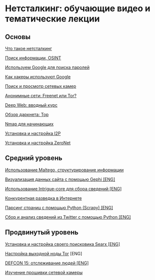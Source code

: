 # Нетсталкинг: обучающие видео и тематические лекции
## Основы

[Что такое нетсталкинг](https://www.youtube.com/watch?v=YKByhdv01Oo)

[Поиск информации, OSINT](https://www.youtube.com/watch?v=5Xsv2RFDJs4)

[Используем Google для поиска паролей](https://www.youtube.com/watch?v=nwJ5hkHWcQw)

[Как хакеры используют Google](https://www.youtube.com/watch?v=51cFj6UffRA)

[Поиск и просмотр сетевых камер](https://www.youtube.com/watch?v=i7cdEjgNWsE)

[Анонимные сети: Freenet или Tor?](https://www.youtube.com/watch?v=N-hvd0RljyM&feature=youtu.be)

[Deep Web: вводный курс](https://www.youtube.com/watch?v=EIgOXNqcwIA)

[Обзор даркнета: Тор](https://www.youtube.com/watch?v=Tn7eU3JkKKA)

[Nmap для начинающих](https://www.youtube.com/watch?v=emKVf6iK0Ts)

[Установка и настройка I2P](https://www.youtube.com/watch?v=WKv1jppX5v8&index=8&list=PL4v2wSImMGjfVYz-0AzB1qMLmA4RIKo8f)

[Установка и настройка ZeroNet](https://www.youtube.com/watch?v=83bc53RH33c&list=PL4v2wSImMGjfVYz-0AzB1qMLmA4RIKo8f&index=9)


## Средний уровень

[Использование Maltego, структурирование информации](https://www.youtube.com/watch?v=XgwyLGLt9Zo)

[Визуализация данных сайта с помощью Gephi [ENG]](https://www.youtube.com/watch?v=2X4SUPCgXd8)

[Использование Intrigue-core для сбора сведений [ENG]](https://www.youtube.com/watch?v=S1u33wvaU_U)

[Конкурентная разведка в Интернете](https://www.youtube.com/watch?v=HcwASJCk16k)

[Парсинг страниц с помощью Python (Scrapy) [ENG]](https://www.youtube.com/watch?v=1EFnX1UkXVU)

[Сбор и анализ сведений из Twitter с помощью Python [ENG]](https://www.youtube.com/playlist?list=PLmcBskOCOOFW1SNrz6_yzCEKGvh65wYb9)



## Продвинутый уровень

[Установка и настройка своего поисковика Searx [ENG]](https://www.youtube.com/watch?v=4AaMIC93NXw)

[Настройка выходной ноды Tor](https://www.youtube.com/watch?v=EMZqZ3XX8Eo) [ENG]

[DEFCON 15: отслеживание людей [ENG]](https://www.youtube.com/watch?feature=player_embedded&v=uBy2N0NmS2o)

[Изучение прошивки сетевой камеры](https://vk.com/silenthouse49406?z=video202128945_456239056%2Fbf9157e8407e8d9546%2Fpl_wall_-62499196)
